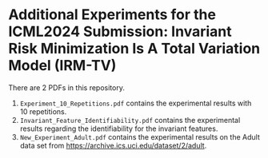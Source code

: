 # Additional Experiments for the ICML2024 Submission: Invariant Risk Minimization Is A Total Variation Model (IRM-TV)
There are 2 PDFs in this repository.
1. `Experiment_10_Repetitions.pdf` contains the experimental results with 10 repetitions.
2. `Invariant_Feature_Identifiability.pdf` contains the experimental results regarding the identifiability for the invariant features.
3. `New_Experiment_Adult.pdf` contains the experimental results on the Adult data set from https://archive.ics.uci.edu/dataset/2/adult.
